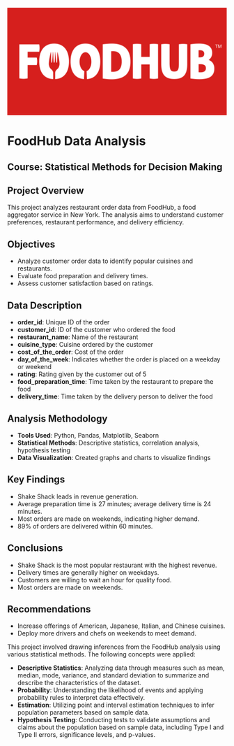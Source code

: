 ![0000](https://github.com/SenSoumalya/FoodHub-Data-Analysis/blob/main/food.png)
# FoodHub Data Analysis
## Course: Statistical Methods for Decision Making
## Project Overview
This project analyzes restaurant order data from FoodHub, a food aggregator service in New York. The analysis aims to understand customer preferences, restaurant performance, and delivery efficiency.

## Objectives
- Analyze customer order data to identify popular cuisines and restaurants.
- Evaluate food preparation and delivery times.
- Assess customer satisfaction based on ratings.

## Data Description
- **order_id**: Unique ID of the order
- **customer_id**: ID of the customer who ordered the food
- **restaurant_name**: Name of the restaurant
- **cuisine_type**: Cuisine ordered by the customer
- **cost_of_the_order**: Cost of the order
- **day_of_the_week**: Indicates whether the order is placed on a weekday or weekend
- **rating**: Rating given by the customer out of 5
- **food_preparation_time**: Time taken by the restaurant to prepare the food
- **delivery_time**: Time taken by the delivery person to deliver the food

## Analysis Methodology
- **Tools Used**: Python, Pandas, Matplotlib, Seaborn
- **Statistical Methods**: Descriptive statistics, correlation analysis, hypothesis testing
- **Data Visualization**: Created graphs and charts to visualize findings

## Key Findings
- Shake Shack leads in revenue generation.
- Average preparation time is 27 minutes; average delivery time is 24 minutes.
- Most orders are made on weekends, indicating higher demand.
- 89% of orders are delivered within 60 minutes.

## Conclusions
- Shake Shack is the most popular restaurant with the highest revenue.
- Delivery times are generally higher on weekdays.
- Customers are willing to wait an hour for quality food.
- Most orders are made on weekends.

## Recommendations
- Increase offerings of American, Japanese, Italian, and Chinese cuisines.
- Deploy more drivers and chefs on weekends to meet demand.


This project involved drawing inferences from the FoodHub analysis using various statistical methods. The following concepts were applied:

- **Descriptive Statistics**: Analyzing data through measures such as mean, median, mode, variance, and standard deviation to summarize and describe the characteristics of the dataset.
- **Probability**: Understanding the likelihood of events and applying probability rules to interpret data effectively.
- **Estimation**: Utilizing point and interval estimation techniques to infer population parameters based on sample data.
- **Hypothesis Testing**: Conducting tests to validate assumptions and claims about the population based on sample data, including Type I and Type II errors, significance levels, and p-values.



